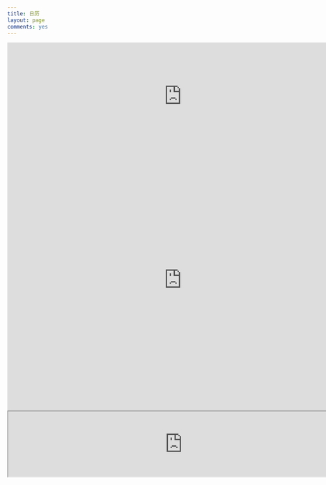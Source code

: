 ```yaml
---
title: 日历
layout: page
comments: yes
---
```


<iframe id="forecast_embed" type="text/html" frameborder="0" height="245" width="800" src="http://forecast.io/embed/#lat=42.3583&lon=-71.0603&name=me&units=ca&color=#5af"></iframe>

<iframe src="https://www.google.com/calendar/embed?showTitle=0&amp;showCalendars=0&amp;mode=WEEK&amp;height=600&amp;wkst=1&amp;hl=en_GB&amp;bgcolor=%23ffffff&amp;src=a9eud2og6cg1kh134ii9q3pcg4%40group.calendar.google.com&amp;color=%235229A3&amp;src=d76qp3a4mi6l9799no3rn56pik%40group.calendar.google.com&amp;color=%232F6309&amp;src=en_gb.china%23holiday%40group.v.calendar.google.com&amp;color=%23711616&amp;src=p%23weather%40group.v.calendar.google.com&amp;color=%2342104A&amp;ctz=Asia%2FShanghai" style=" border-width:0 " width="800" height="600" frameborder="0" scrolling="no"></iframe>

<iframe src="http://www.hit.edu.cn/UploadFile/2013/08-29/201382983552498.jpg" width="800"></iframe>
